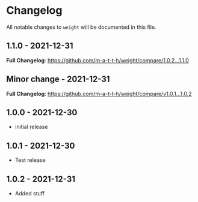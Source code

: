 # Changelog

All notable changes to `weight` will be documented in this file.

## 1.1.0 - 2021-12-31

**Full Changelog**: https://github.com/m-a-t-t-h/weight/compare/1.0.2...1.1.0

## Minor change - 2021-12-31

**Full Changelog**: https://github.com/m-a-t-t-h/weight/compare/v1.0.1...1.0.2

## 1.0.0 - 2021-12-30

- initial release

## 1.0.1 - 2021-12-30

- Test release

## 1.0.2 - 2021-12-31

- Added stuff
